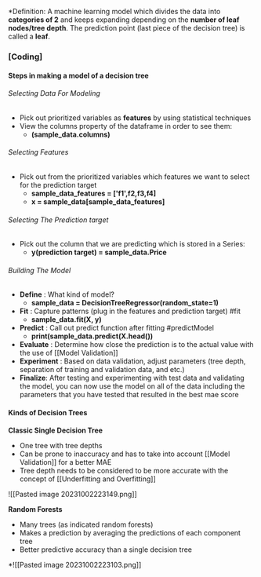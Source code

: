 *Definition: A machine learning model which divides the data into **categories of 2** and keeps expanding depending on the **number of leaf nodes/tree depth**. The prediction point (last piece of the decision tree) is called a **leaf**.

### [Coding]
#### Steps in making a model of a decision tree

###### Selecting Data For Modeling
* Pick out prioritized variables as **features** by using statistical techniques 
* View the columns property of the dataframe in order to see them:
	* **(sample_data.columns)**

###### Selecting Features
* Pick out from the prioritized variables which features we want to select for the prediction target 
	* **sample_data_features = ['f1',f2,f3,f4]**
	* **x = sample_data[sample_data_features]**

###### Selecting The Prediction target
* Pick out the column that we are predicting which is stored in a Series: 
	* **y(prediction target) = sample_data.Price**

###### Building The Model
* **Define** : What kind of model?
	* **sample_data = DecisionTreeRegressor(random_state=1)**
* **Fit** : Capture patterns (plug in the features and prediction target) #fit
	* **sample_data.fit(X, y)**
* **Predict** : Call out predict function after fitting #predictModel
	* **print(sample_data.predict(X.head())**
* **Evaluate** : Determine how close the prediction is to the actual value with the use of [[Model Validation]]
* **Experiment** : Based on data validation, adjust parameters (tree depth, separation of training and validation data, and etc.)
* **Finalize**: After testing and experimenting with test data and validating the model, you can now use the model on all of the data including the parameters that you have tested that resulted in the best mae score
#### Kinds of Decision Trees 

**Classic Single Decision Tree** 
* One tree with tree depths
* Can be prone to inaccuracy and has to take into account [[Model Validation]] for a better MAE
* Tree depth needs to be considered to be more accurate with the concept of [[Underfitting and Overfitting]]

![[Pasted image 20231002223149.png]]

**Random Forests** 
* Many trees (as indicated random forests)
* Makes a prediction by averaging the predictions of each component tree
* Better predictive accuracy than a single decision tree

*![[Pasted image 20231002223103.png]]